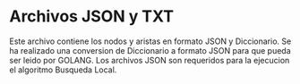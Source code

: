 # Archivos JSON y TXT

Este archivo contiene los nodos y aristas en formato JSON y Diccionario. 
Se ha realizado una conversion de Diccionario a formato JSON para que pueda ser leido por GOLANG.
Los archivos JSON son requeridos para la ejecucion el algoritmo Busqueda Local.